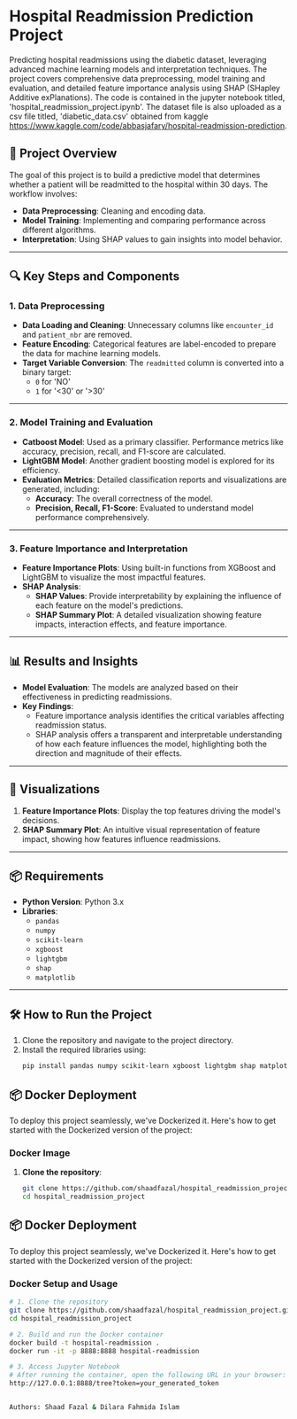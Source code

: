 # Hospital Readmission Prediction Project

Predicting hospital readmissions using the diabetic dataset, leveraging advanced machine learning models and interpretation techniques. The project covers comprehensive data preprocessing, model training and evaluation, and detailed feature importance analysis using SHAP (SHapley Additive exPlanations). The code is contained in the jupyter notebook titled, 'hospital_readmission_project.ipynb'. The dataset file is also uploaded as a csv file titled, 'diabetic_data.csv' obtained from kaggle https://www.kaggle.com/code/abbasjafary/hospital-readmission-prediction.

## 🚀 **Project Overview**
The goal of this project is to build a predictive model that determines whether a patient will be readmitted to the hospital within 30 days. The workflow involves:
- **Data Preprocessing**: Cleaning and encoding data.
- **Model Training**: Implementing and comparing performance across different algorithms.
- **Interpretation**: Using SHAP values to gain insights into model behavior.

---

## 🔍 **Key Steps and Components**

### 1. **Data Preprocessing**
- **Data Loading and Cleaning**: Unnecessary columns like `encounter_id` and `patient_nbr` are removed.
- **Feature Encoding**: Categorical features are label-encoded to prepare the data for machine learning models.
- **Target Variable Conversion**: The `readmitted` column is converted into a binary target: 
  - `0` for 'NO'
  - `1` for '<30' or '>30'

---

### 2. **Model Training and Evaluation**
- **Catboost Model**: Used as a primary classifier. Performance metrics like accuracy, precision, recall, and F1-score are calculated.
- **LightGBM Model**: Another gradient boosting model is explored for its efficiency.
- **Evaluation Metrics**: Detailed classification reports and visualizations are generated, including:
  - **Accuracy**: The overall correctness of the model.
  - **Precision, Recall, F1-Score**: Evaluated to understand model performance comprehensively.

---

### 3. **Feature Importance and Interpretation**
- **Feature Importance Plots**: Using built-in functions from XGBoost and LightGBM to visualize the most impactful features.
- **SHAP Analysis**: 
  - **SHAP Values**: Provide interpretability by explaining the influence of each feature on the model's predictions.
  - **SHAP Summary Plot**: A detailed visualization showing feature impacts, interaction effects, and feature importance.

---

## 📊 **Results and Insights**
- **Model Evaluation**: The models are analyzed based on their effectiveness in predicting readmissions.
- **Key Findings**:
  - Feature importance analysis identifies the critical variables affecting readmission status.
  - SHAP analysis offers a transparent and interpretable understanding of how each feature influences the model, highlighting both the direction and magnitude of their effects.

---

## 🎨 **Visualizations**
1. **Feature Importance Plots**: Display the top features driving the model's decisions.
2. **SHAP Summary Plot**: An intuitive visual representation of feature impact, showing how features influence readmissions.

---

## 📦 **Requirements**
- **Python Version**: Python 3.x
- **Libraries**:
  - `pandas`
  - `numpy`
  - `scikit-learn`
  - `xgboost`
  - `lightgbm`
  - `shap`
  - `matplotlib`

---

## 🛠️ **How to Run the Project**
1. Clone the repository and navigate to the project directory.
2. Install the required libraries using:
   ```bash
   pip install pandas numpy scikit-learn xgboost lightgbm shap matplotlib

## 📦 **Docker Deployment**

To deploy this project seamlessly, we've Dockerized it. Here's how to get started with the Dockerized version of the project:

### Docker Image
1. **Clone the repository**:
   ```bash
   git clone https://github.com/shaadfazal/hospital_readmission_project.git
   cd hospital_readmission_project
## 📦 **Docker Deployment**

To deploy this project seamlessly, we've Dockerized it. Here's how to get started with the Dockerized version of the project:

### Docker Setup and Usage

```bash
# 1. Clone the repository
git clone https://github.com/shaadfazal/hospital_readmission_project.git
cd hospital_readmission_project

# 2. Build and run the Docker container
docker build -t hospital-readmission .
docker run -it -p 8888:8888 hospital-readmission

# 3. Access Jupyter Notebook
# After running the container, open the following URL in your browser:
http://127.0.0.1:8888/tree?token=your_generated_token


Authors: Shaad Fazal & Dilara Fahmida Islam
